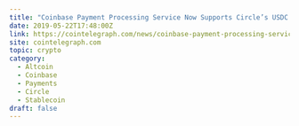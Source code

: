 ```yaml
---
title: "Coinbase Payment Processing Service Now Supports Circle’s USDC Stablecoin"
date: 2019-05-22T17:48:00Z
link: https://cointelegraph.com/news/coinbase-payment-processing-service-now-supports-circles-usdc-stablecoin?utm_medium=RSS&utm_source=hune
site: cointelegraph.com
topic: crypto
category:
  - Altcoin
  - Coinbase
  - Payments
  - Circle
  - Stablecoin
draft: false
---
```

